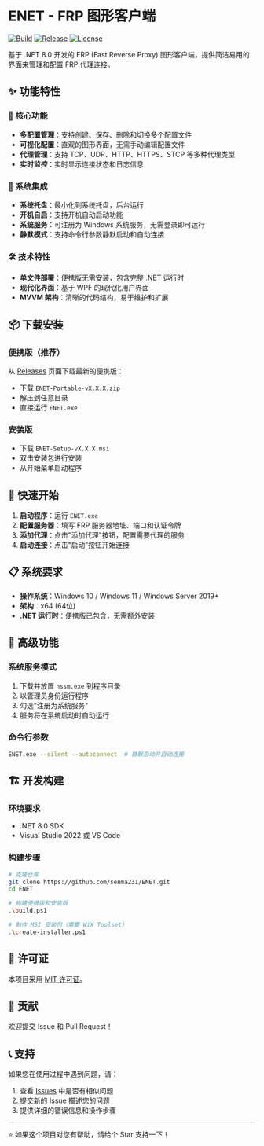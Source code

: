 # ENET - FRP 图形客户端

[![Build](https://github.com/senma231/ENET/actions/workflows/build.yml/badge.svg)](https://github.com/senma231/ENET/actions/workflows/build.yml)
[![Release](https://img.shields.io/github/v/release/senma231/ENET)](https://github.com/senma231/ENET/releases)
[![License](https://img.shields.io/github/license/senma231/ENET)](LICENSE)

基于 .NET 8.0 开发的 FRP (Fast Reverse Proxy) 图形客户端，提供简洁易用的界面来管理和配置 FRP 代理连接。

## ✨ 功能特性

### 🎯 核心功能
- **多配置管理**：支持创建、保存、删除和切换多个配置文件
- **可视化配置**：直观的图形界面，无需手动编辑配置文件
- **代理管理**：支持 TCP、UDP、HTTP、HTTPS、STCP 等多种代理类型
- **实时监控**：实时显示连接状态和日志信息

### 🔧 系统集成
- **系统托盘**：最小化到系统托盘，后台运行
- **开机自启**：支持开机自动启动功能
- **系统服务**：可注册为 Windows 系统服务，无需登录即可运行
- **静默模式**：支持命令行参数静默启动和自动连接

### 🛠️ 技术特性
- **单文件部署**：便携版无需安装，包含完整 .NET 运行时
- **现代化界面**：基于 WPF 的现代化用户界面
- **MVVM 架构**：清晰的代码结构，易于维护和扩展

## 📦 下载安装

### 便携版（推荐）
从 [Releases](https://github.com/senma231/ENET/releases) 页面下载最新的便携版：
- 下载 `ENET-Portable-vX.X.X.zip`
- 解压到任意目录
- 直接运行 `ENET.exe`

### 安装版
- 下载 `ENET-Setup-vX.X.X.msi`
- 双击安装包进行安装
- 从开始菜单启动程序

## 🚀 快速开始

1. **启动程序**：运行 `ENET.exe`
2. **配置服务器**：填写 FRP 服务器地址、端口和认证令牌
3. **添加代理**：点击"添加代理"按钮，配置需要代理的服务
4. **启动连接**：点击"启动"按钮开始连接

## 📋 系统要求

- **操作系统**：Windows 10 / Windows 11 / Windows Server 2019+
- **架构**：x64 (64位)
- **.NET 运行时**：便携版已包含，无需额外安装

## 🔧 高级功能

### 系统服务模式
1. 下载并放置 `nssm.exe` 到程序目录
2. 以管理员身份运行程序
3. 勾选"注册为系统服务"
4. 服务将在系统启动时自动运行

### 命令行参数
```bash
ENET.exe --silent --autoconnect  # 静默启动并自动连接
```

## 🏗️ 开发构建

### 环境要求
- .NET 8.0 SDK
- Visual Studio 2022 或 VS Code

### 构建步骤
```bash
# 克隆仓库
git clone https://github.com/senma231/ENET.git
cd ENET

# 构建便携版和安装版
.\build.ps1

# 制作 MSI 安装包（需要 WiX Toolset）
.\create-installer.ps1
```

## 📄 许可证

本项目采用 [MIT 许可证](LICENSE)。

## 🤝 贡献

欢迎提交 Issue 和 Pull Request！

## 📞 支持

如果您在使用过程中遇到问题，请：
1. 查看 [Issues](https://github.com/senma231/ENET/issues) 中是否有相似问题
2. 提交新的 Issue 描述您的问题
3. 提供详细的错误信息和操作步骤

---

⭐ 如果这个项目对您有帮助，请给个 Star 支持一下！

